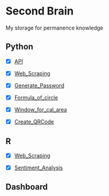 # Second Brain
My storage for permanence knowledge

## Python
- [x] [API](Python/API.py) 
- [x] [Web_Scraping](Python/Web_Scraping.py) 
- [x] [Generate_Password](Python/Generate_Password.py) 
- [x] [Formula_of_circle](Python/formula_circle.ipynb) 
- [x] [Window_for_cal_area](Python/Tkinter_Basic.py)
- [x] [Create_QRCode](Python/build_QRCode.py)






## R
- [x] [Web_Scraping](R/Web_Scraping.r) 
- [x] [Sentiment_Analysis](https://rpubs.com/zkiddy/1000402) 


## Dashboard
